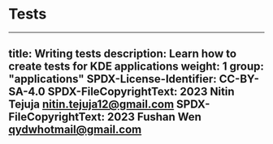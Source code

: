 # Tests

---
title: Writing tests
description:
   Learn how to create tests for KDE applications
weight: 1
group: "applications"
SPDX-License-Identifier: CC-BY-SA-4.0
SPDX-FileCopyrightText: 2023 Nitin Tejuja <nitin.tejuja12@gmail.com>
SPDX-FileCopyrightText: 2023 Fushan Wen <qydwhotmail@gmail.com>
---


